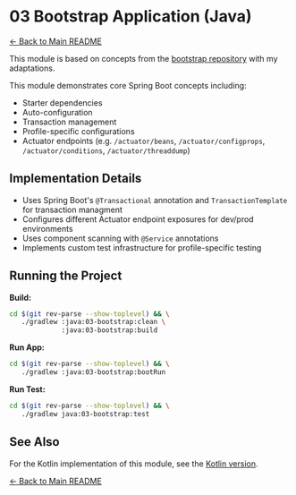 # 03 Bootstrap Application (Java)

[← Back to Main README](../../README.md)

This module is based on concepts from the [bootstrap repository](https://github.com/reactive-spring-book/bootstrap) with my adaptations.

This module demonstrates core Spring Boot concepts including:

- Starter dependencies
- Auto-configuration
- Transaction management
- Profile-specific configurations
- Actuator endpoints (e.g. `/actuator/beans`, `/actuator/configprops`, `/actuator/conditions`, `/actuator/threaddump`)

## Implementation Details

- Uses Spring Boot's `@Transactional` annotation and `TransactionTemplate` for transaction managment
- Configures different Actuator endpoint exposures for dev/prod environments
- Uses component scanning with `@Service` annotations
- Implements custom test infrastructure for profile-specific testing

## Running the Project

**Build:**

```bash
cd $(git rev-parse --show-toplevel) && \
   ./gradlew :java:03-bootstrap:clean \
             :java:03-bootstrap:build
```

**Run App:**

```bash
cd $(git rev-parse --show-toplevel) && \
   ./gradlew :java:03-bootstrap:bootRun
```

**Run Test:**

```bash
cd $(git rev-parse --show-toplevel) && \
   ./gradlew java:03-bootstrap:test
```

## See Also

For the Kotlin implementation of this module, see the [Kotlin version](../../kotlin/03-bootstrap).

[← Back to Main README](../../README.md)
